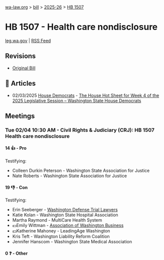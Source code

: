 [wa-law.org](/) > [bill](/bill/) > [2025-26](/bill/2025-26/) > [HB 1507](/bill/2025-26/hb/1507/)

# HB 1507 - Health care nondisclosure
[leg.wa.gov](https://app.leg.wa.gov/billsummary?BillNumber=1507&Year=2025&Initiative=false) | [RSS Feed](./rss.xml)

## Revisions
* [Original Bill](1/)

## 📰 Articles
* 02/03/2025 [House Democrats](/org/house_democrats/) - [The House Hot Sheet for Week 4 of the 2025 Legislative Session – Washington State House Democrats](https://housedemocrats.wa.gov/blog/2025/02/03/the-house-hot-sheet-for-week-4-of-the-2025-legislative-session/#:~:text=HB%201507)

## Meetings
### Tue 02/04 10:30 AM - Civil Rights & Judiciary (CRJ): HB 1507 Health care nondisclosure
#### 14 👍 - Pro
Testifying:
* Colleen Durkin Peterson - Washington State Association for Justice
* Nate Roberts - Washington State Association for Justice

#### 19 👎 - Con
Testifying:
* Erin Seeberger - [Washington Defense Trial Lawyers](/org/washington_defense_trial_lawyers/)
* Katie Kolan - Washington State Hospital Association
* Martha Raymond - MultiCare Health System
* 💵Emily Wittman - [Association of Washington Business](/org/association_of_washington_business/)
* 💵Katherine Mahoney - LeadingAge Washington
* Kris Teft - Washington Liability Reform Coalition
* Jennifer Hanscom - Washington State Medical Association

#### 0 ❓ - Other
